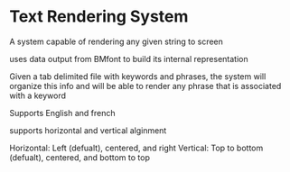 # Text Rendering System

A system capable of rendering any given string to screen

uses data output from BMfont to build its internal representation

Given a tab delimited file with keywords and phrases, the system will organize this info and will be able to render any phrase that is associated with a keyword

Supports English and french 

supports horizontal and vertical alginment

Horizontal: Left (defualt), centered, and right
Vertical: Top to bottom (defualt), centered, and bottom to top

